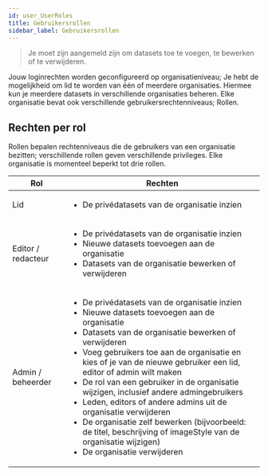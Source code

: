 ```yaml
---
id: user_UserRoles
title: Gebruikersrollen
sidebar_label: Gebruikersrollen
---
```

> Je moet zijn aangemeld zijn om datasets toe te voegen, te bewerken of te verwijderen.

Jouw loginrechten worden geconfigureerd op organisatieniveau; Je hebt de mogelijkheid om lid te worden van één of meerdere organisaties. Hiermee kun je meerdere datasets in verschillende organisaties beheren. Elke organisatie bevat ook verschillende gebruikersrechtenniveaus; Rollen. 

## Rechten per rol
Rollen bepalen rechtenniveaus die de gebruikers van een organisatie bezitten; verschillende rollen geven verschillende privileges. Elke organisatie is momenteel beperkt tot drie rollen. 

| Rol | Rechten  | 
| ----------------------------  | ----------------------------   | 
| Lid           |<ul><li>De privédatasets van de organisatie inzien</li></ul> | 
| Editor / redacteur           |<ul><li>De privédatasets van de organisatie inzien</li><li>Nieuwe datasets toevoegen aan de organisatie</li><li>Datasets van de organisatie bewerken of verwijderen </li></ul> | 
| Admin / beheerder  |<ul><li>De privédatasets van de organisatie inzien</li><li>Nieuwe datasets toevoegen aan de organisatie</li><li>Datasets van de organisatie bewerken of verwijderen</li><li>Voeg gebruikers toe aan de organisatie en kies of je van de nieuwe gebruiker een lid, editor of admin wilt maken</li><li>De rol van een gebruiker in de organisatie wijzigen, inclusief andere admingebruikers</li><li>Leden, editors of andere admins uit de organisatie verwijderen</li><li>De organisatie zelf bewerken (bijvoorbeeld: de titel, beschrijving of imageStyle van de organisatie wijzigen)</li><li>De organisatie verwijderen</li></ul>|
